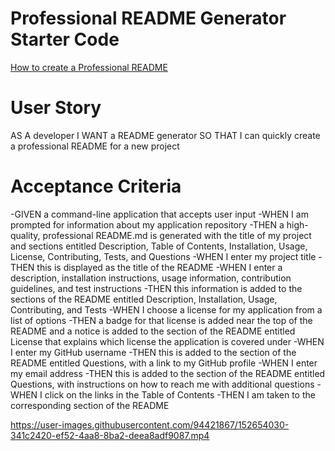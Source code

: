 # Professional README Generator Starter Code

[How to create a Professional README](https://coding-boot-camp.github.io/full-stack/github/professional-readme-guide)


# User Story

AS A developer
I WANT a README generator
SO THAT I can quickly create a professional README for a new project

# Acceptance Criteria

-GIVEN a command-line application that accepts user input
-WHEN I am prompted for information about my application repository
-THEN a high-quality, professional README.md is generated with the title of my project and sections entitled Description, Table of Contents, Installation, Usage, License, Contributing, Tests, and Questions
-WHEN I enter my project title
-THEN this is displayed as the title of the README
-WHEN I enter a description, installation instructions, usage information, contribution guidelines, and test instructions
-THEN this information is added to the sections of the README entitled Description, Installation, Usage, Contributing, and Tests
-WHEN I choose a license for my application from a list of options
-THEN a badge for that license is added near the top of the README and a notice is added to the section of the README entitled License that explains which license the application is covered under
-WHEN I enter my GitHub username
-THEN this is added to the section of the README entitled Questions, with a link to my GitHub profile
-WHEN I enter my email address
-THEN this is added to the section of the README entitled Questions, with instructions on how to reach me with additional questions
-WHEN I click on the links in the Table of Contents
-THEN I am taken to the corresponding section of the README

https://user-images.githubusercontent.com/94421867/152654030-341c2420-ef52-4aa8-8ba2-deea8adf9087.mp4

